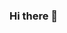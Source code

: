 ### Hi there 👋

<!--
I am a data scientist in New York City who is always trying to learn new things and grow. I earned a PhD in Computational Applied Mathematics from the University of Texas at Austin in 2016 where my research was the intersection of numerical analysis, high performance computing and renewable energy. Nowadays I am focusing on learning cutting edge techniques in big data and machine learning.

For over 17 years I was a competitive athlete in Brazilian Jiu Jitsu, during which I won the World Championships and achieved the rank of 1st degree Black Belt from 2x Pan American, Champion Professor Dave Ginsberg. I was fortunate enough to have an amazing coach along with great mentors, sponsors, friends, teammates and students.

### 🌱 I’m currently learning 

### 👯 I’m looking to collaborate on 

### 📫 How to reach me: 
-->
